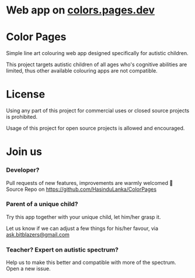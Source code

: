 # Web app on [colors.pages.dev](https://colors.pages.dev/)

# Color Pages

Simple line art colouring web app designed specifically for autistic children.

This project targets autistic children of all ages who's cognitive abilities are limited, thus other available colouring apps are not compatible.


# License

Using any part of this project for commercial uses or closed source projects is prohibited.

Usage of this project for open source projects is allowed and encouraged.

# Join us

### Developer?

Pull requests of new features, improvements are warmly welcomed 🤗  
Source Repo on https://github.com/HasinduLanka/ColorPages

### Parent of a unique child?

Try this app together with your unique child, let him/her grasp it.

Let us know if we can adjust a few things for his/her favour, via ask.bitblazers@gmail.com

### Teacher? Expert on autistic spectrum?

Help us to make this better and compatible with more of the spectrum. Open a new issue.
